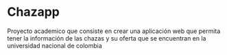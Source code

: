 # Chazapp
Proyecto academico que consiste en crear una aplicación web que permita tener la información de las chazas y su oferta que se encuentran en la universidad nacional de colombia
